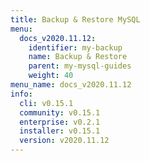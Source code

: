 ```yaml
---
title: Backup & Restore MySQL
menu:
  docs_v2020.11.12:
    identifier: my-backup
    name: Backup & Restore
    parent: my-mysql-guides
    weight: 40
menu_name: docs_v2020.11.12
info:
  cli: v0.15.1
  community: v0.15.1
  enterprise: v0.2.1
  installer: v0.15.1
  version: v2020.11.12
---
```


